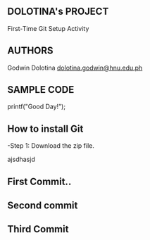 
## DOLOTINA's PROJECT
First-Time Git Setup Activity

  
## AUTHORS
Godwin Dolotina
dolotina.godwin@hnu.edu.ph 
 

## SAMPLE CODE
printf("Good Day!");

## How to install Git
-Step 1: Download the zip file.

ajsdhasjd

## First Commit..
## Second commit
## Third Commit